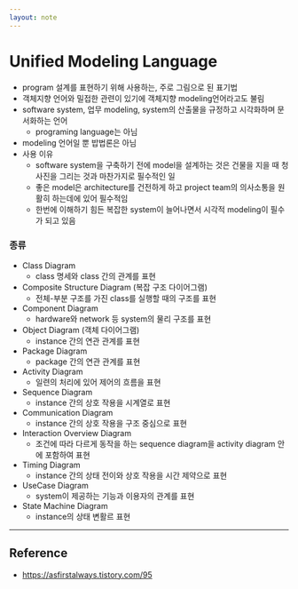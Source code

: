 ```yaml
---
layout: note
---
```


# Unified Modeling Language

- program 설계를 표현하기 위해 사용하는, 주로 그림으로 된 표기법
- 객체지향 언어와 밀접한 관련이 있기에 객체지향 modeling언어라고도 불림
- software system, 업무 modeling, system의 산출물을 규정하고 시각화하며 문서화하는 언어
    - programing language는 아님
- modeling 언어일 뿐 밥법론은 아님
- 사용 이유
    - software system을 구축하기 전에 model을 설계하는 것은 건물을 지을 때 청사진을 그리는 것과 마찬가지로 필수적인 일
    - 좋은 model은 architecture를 건전하게 하고 project team의 의사소통을 원활히 하는데에 있어 필수적임
    - 한번에 이해하기 힘든 복잡한 system이 늘어나면서 시각적 modeling이 필수가 되고 있음

### 종류

- Class Diagram
    - class 명세와 class 간의 관계를 표현
- Composite Structure Diagram (복잡 구조 다이어그램)
    - 전체-부분 구조를 가진 class를 실행할 때의 구조를 표현
- Component Diagram
    - hardware와 network 등 system의 물리 구조를 표현
- Object Diagram (객체 다이어그램)
    - instance 간의 연관 관계를 표현
- Package Diagram
    - package 간의 연관 관계를 표현
- Activity Diagram
    - 일련의 처리에 있어 제어의 흐름을 표현
- Sequence Diagram
    - instance 간의 상호 작용을 시계열로 표현
- Communication Diagram
    - instance 간의 상호 작용을 구조 중심으로 표현
- Interaction Overview Diagram
    - 조건에 따라 다르게 동작을 하는 sequence diagram을 activity diagram 안에 포함하여 표현
- Timing Diagram
    - instance 간의 상태 전이와 상호 작용을 시간 제약으로 표현
- UseCase Diagram
    - system이 제공하는 기능과 이용자의 관계를 표현
- State Machine Diagram
    - instance의 상태 변활르 표현

---

## Reference

- https://asfirstalways.tistory.com/95
